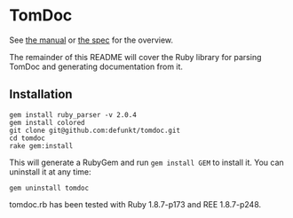TomDoc
======

See [the manual][man] or [the spec][spec] for the overview.

The remainder of this README will cover the Ruby library for parsing
TomDoc and generating documentation from it.

Installation
------------

    gem install ruby_parser -v 2.0.4
    gem install colored
    git clone git@github.com:defunkt/tomdoc.git
    cd tomdoc
    rake gem:install

This will generate a RubyGem and run `gem install GEM` to install
it. You can uninstall it at any time:

    gem uninstall tomdoc

tomdoc.rb has been tested with Ruby 1.8.7-p173 and REE 1.8.7-p248.

[man]: https://github.com/defunkt/tomdoc/blob/tomdoc.rb/man/tomdoc.5.ronn
[spec]: https://github.com/defunkt/tomdoc/blob/tomdoc.rb/tomdoc.md
